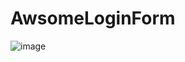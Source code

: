 # AwsomeLoginForm
![image](https://github.com/AnwarKamel/AwsomeLoginForm/tree/master/assets/screen.PNG)
